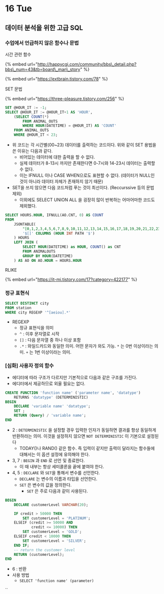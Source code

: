 # 16 Tue

## 데이터 분석을 위한 고급 SQL <a id="sql"></a>

### 수업에서 언급하지 않은 함수나 문법

시간 관련 함수

{% embed url="http://happycgi.com/community/bbs\_detail.php?bbs\_num=43&tb=board\_man\_story" %}

{% embed url="https://extbrain.tistory.com/78" %}

SET 문법

{% embed url="https://three-pleasure.tistory.com/256" %}

```sql
SET @HOUR_IT := -1; 
SELECT @HOUR_IT := @HOUR_IT+1 AS 'HOUR', 
    (SELECT COUNT(*) 
        FROM ANIMAL_OUTS 
        WHERE HOUR(DATETIME) = @HOUR_IT) AS 'COUNT' 
    FROM ANIMAL_OUTS 
    WHERE @HOUR_IT < 23;
```

* 위 코드는 각 시간별\(00~23\) 데이터를 출력하는 코드이다. 위와 같이 SET 용법을 쓴 이유는 다음과 같다.
  * 비어있는 데이터에 대한 출력을 할 수 없다.
  * 실제 데이터가 8-13시 까지만 존재한다면 0-7시와 14-23시 데이터는 출력할 수 없다.
  * 이는 IFNULL 이나 CASE WHEN으로도 표현할 수 없다. \(데이터가 NULL인 것이 아니라 데이터 자체가 존재하지 않기 때문\)
* SET을 쓰지 않으면 다음 코드처럼 푸는 것이 최선이다. \(Reccurssive 등의 문법 제외\)
  * 이외에도 SELECT UNION ALL 을 굉장히 많이 반복하는 어마어마한 코드도 제외했다.

```sql
SELECT HOURS.HOUR, IFNULL(AO.CNT, 0) AS COUNT
FROM
    JSONTABLE(
        "[0,1,2,3,4,5,6,7,8,9,10,11,12,13,14,15,16,17,18,19,20,21,22,23]",
        '$[]' COLUMNS (HOUR INT PATH '$')
    ) HOURS
    LEFT JOIN (
        SELECT HOUR(DATETIME) as HOUR, COUNT() as CNT
        FROM ANIMALOUTS
        GROUP BY HOUR(DATETIME)
    ) AS AO ON AO.HOUR = HOURS.HOUR
```

RLIKE

{% embed url="https://it-mi.tistory.com/17?category=422177" %}

### 

### 정규 표현식

```sql
SELECT DISTINCT city
FROM station
WHERE city REGEXP '^[aeiou].*'
```

* REGEXP
  * 정규 표현식을 의미
  * `^` : 이후 문자열로 시작
  * `[]` : 다음 문자열 중 하나 이상 포함
  * `.*` : 와일드카드와 동일한 의미. 어떤 문자가 와도 가능.  `*` 는 0번 이상이라는 의미. `+` 는 1번 이상이라는 의미.



### \[심화\] 사용자 정의 함수

* 에디터에 따라 구조가 다르지만 기본적으로 다음과 같은 구조를 가진다.
* 에디터에서 제공하므로 외울 필요는 없다.

```sql
CREATE FUNCTION 'function name' ('parameter name', 'datatype')
    RETURNS 'datatype' (DETERMINISTIC)
BEGIN
    DECLARE 'variable name' 'datatype';
    SET ;
    RETURN (Query) / 'variable name';
END
```

* 2 : `DETERMINISTIC` 을 설정할 경우 입력한 인자가 동일하면 결과를 항상 동일하게 반환하라는 의미. 이것을 설정하지 않으면 `NOT DETERMINISTIC` 이 기본으로 설정된다
  * TODAY\(\)나 RAND\(\) 같은 함수. 즉 입력이 같지만 출력이 달라지는 함수들에 대해서는 이 옵션 설정에 유의해야 한다.
* 3, 7 : `BEGIN` 과 `END` 로 선언 및 종료한다.
  * 이 때 내부는 항상 세미콜론을 끝에 붙여야 한다.
* 4, 5 : `DECLARE` 와 `SET`을 통해서 변수를 선언한다.
  * `DECLARE` 는 변수의 이름과 타입을 선언한다.
  * `SET` 은 변수의 값을 정의한다.
    * `SET` 은 주로 다음과 같이 사용된다.

```sql
BEGIN
    DECLARE customerLevel VARCHAR(20);

    IF credit > 50000 THEN
		SET customerLevel = 'PLATINUM';
    ELSEIF (credit >= 50000 AND 
			credit <= 10000) THEN
        SET customerLevel = 'GOLD';
    ELSEIF credit < 10000 THEN
        SET customerLevel = 'SILVER';
    END IF;
	-- return the customer level
	RETURN (customerLevel);
END
```

* 6 : 반환
* 사용 방법
  * `SELECT 'function name' (parameter)`

\`\`

